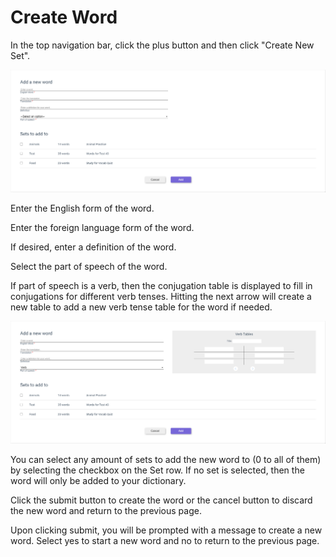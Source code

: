 # Create Word

In the top navigation bar, click the plus button and then click "Create New Set".

![Word Addition Form](./images/create_word_default.png)

Enter the English form of the word.

Enter the foreign language form of the word.

If desired, enter a definition of the word.

Select the part of speech of the word.

If part of speech is a verb, then the conjugation table is displayed to fill in conjugations for different verb tenses. Hitting the next arrow will create a new table to add a new verb tense table for the word if needed.

![Verb Form](./images/create_verb.png)

You can select any amount of sets to add the new word to (0 to all of them) by selecting the checkbox on the Set row. If no set is selected, then the word will only be added to your dictionary.

Click the submit button to create the word or the cancel button to discard the new word and return to the previous page.

Upon clicking submit, you will be prompted with a message to create a new word. Select yes to start a new word and no to return to the previous page.
